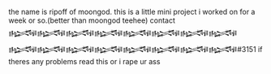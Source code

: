the name is ripoff of moongod. this is a little mini project i worked on for a week or so.(better than moongod teehee)
contact 𒈙𒈙𒈙𒈙𒈙𒈙𒈙𒈙𒈙𒈙𒈙𒈙𒈙𒈙𒈙𒈙#3151 if theres any problems
read this or i rape ur ass
